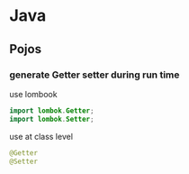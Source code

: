 # Java

## Pojos

### generate Getter setter during run time
use lombook
```java
import lombok.Getter;
import lombok.Setter;
```

use at class level
```java
@Getter
@Setter
```
